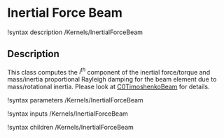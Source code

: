 # Inertial Force Beam

!syntax description /Kernels/InertialForceBeam

## Description

This class computes the $i^{th}$ component of the inertial force/torque and mass/inertia proportional Rayleigh damping for the beam element due to mass/rotational inertia. Please look at [C0TimoshenkoBeam](/C0TimoshenkoBeam.md) for details.

!syntax parameters /Kernels/InertialForceBeam

!syntax inputs /Kernels/InertialForceBeam

!syntax children /Kernels/InertialForceBeam
